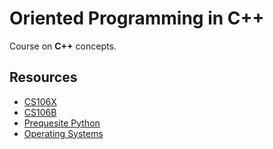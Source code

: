 # Oriented Programming in C++

Course on **C++** concepts.




## Resources ##

- [CS106X](http://web.stanford.edu/class/cs106x/)
- [CS106B](https://web.stanford.edu/class/cs106b/)
- [Prequesite Python](https://stanfordpython.com/#/)
- [Operating Systems](https://cs140e.sergio.bz/)


